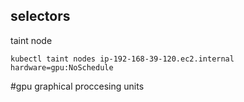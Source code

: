 ## selectors

taint node

```
kubectl taint nodes ip-192-168-39-120.ec2.internal hardware=gpu:NoSchedule
```
#gpu graphical proccesing units